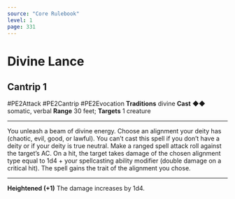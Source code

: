 ```yaml
---
source: "Core Rulebook"
level: 1
page: 331
---
```


# Divine Lance
## Cantrip 1
#PE2Attack #PE2Cantrip #PE2Evocation 
**Traditions** divine
**Cast** ◆◆ somatic, verbal
**Range** 30 feet; **Targets** 1 creature

-----
You unleash a beam of divine energy. Choose an alignment your deity has (chaotic, evil, good, or lawful). You can’t cast this spell if you don’t have a deity or if your deity is true neutral. Make a ranged spell attack roll against the target’s AC. On a hit, the target takes damage of the chosen alignment type equal to 1d4 + your spellcasting ability modifier (double damage on a critical hit). The spell gains the trait of the alignment you chose. 

---
**Heightened (+1)** The damage increases by 1d4.